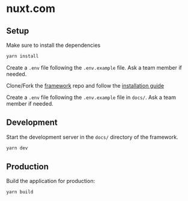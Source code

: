 # nuxt.com

## Setup

Make sure to install the dependencies

```bash
yarn install
```

Create a `.env` file following the `.env.example` file. Ask a team member if needed.

Clone/Fork the [framework](https://github.com/nuxt/nuxt) repo and follow the [installation guide](https://nuxt.com/docs/community/framework-contribution#set-up-your-local-development-environment)

Create a `.env` file following the `.env.example` file in `docs/`. Ask a team member if needed.

## Development

Start the development server in the `docs/` directory of the framework.

```bash
yarn dev
```

## Production

Build the application for production:

```bash
yarn build
```
